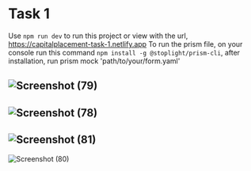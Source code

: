 # Task 1
Use `npm run dev` to run this project or view with the url, https://capitalplacement-task-1.netlify.app
To run the prism file, on your console run this command `npm install -g @stoplight/prism-cli`, after installation, run prism mock 'path/to/your/form.yaml'

![Screenshot (79)](https://github.com/pysavantcodes/Capital-Placement-Task-1/assets/110984357/ae4319fe-a859-416f-bab7-8d27a37efcfa)
--
![Screenshot (78)](https://github.com/pysavantcodes/Capital-Placement-Task-1/assets/110984357/165503eb-6388-46ce-8d17-e7c868f35128)
--
![Screenshot (81)](https://github.com/pysavantcodes/Capital-Placement-Task-1/assets/110984357/406b9dcd-5c8a-4773-adae-91a1b0934b19)
--
![Screenshot (80)](https://github.com/pysavantcodes/Capital-Placement-Task-1/assets/110984357/9144c529-ec44-42cf-abe1-d17eb39c58ff)
